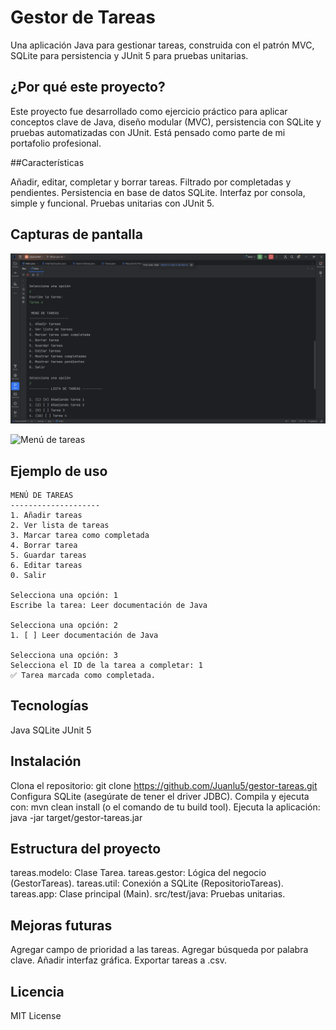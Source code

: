 # Gestor de Tareas
Una aplicación Java para gestionar tareas, construida con el patrón MVC, SQLite para persistencia y JUnit 5 para pruebas unitarias.

## ¿Por qué este proyecto?

Este proyecto fue desarrollado como ejercicio práctico para aplicar conceptos clave de Java, diseño modular (MVC), persistencia con SQLite y pruebas automatizadas con JUnit. Está pensado como parte de mi portafolio profesional.

##Características

Añadir, editar, completar y borrar tareas.
Filtrado por completadas y pendientes.
Persistencia en base de datos SQLite.
Interfaz por consola, simple y funcional.
Pruebas unitarias con JUnit 5.

## Capturas de pantalla

![Menú de tareas](/imagenes/Captura%20Gestor%202.png)

![Menú de tareas](/imagenes/Captura%20Gestor%20.png)


## Ejemplo de uso

```text
MENÚ DE TAREAS
--------------------
1. Añadir tareas
2. Ver lista de tareas
3. Marcar tarea como completada
4. Borrar tarea
5. Guardar tareas
6. Editar tareas
0. Salir

Selecciona una opción: 1
Escribe la tarea: Leer documentación de Java

Selecciona una opción: 2
1. [ ] Leer documentación de Java

Selecciona una opción: 3
Selecciona el ID de la tarea a completar: 1
✅ Tarea marcada como completada.
```

## Tecnologías

Java
SQLite
JUnit 5

## Instalación

Clona el repositorio: git clone https://github.com/Juanlu5/gestor-tareas.git
Configura SQLite (asegúrate de tener el driver JDBC).
Compila y ejecuta con: mvn clean install (o el comando de tu build tool).
Ejecuta la aplicación: java -jar target/gestor-tareas.jar

## Estructura del proyecto

tareas.modelo: Clase Tarea.
tareas.gestor: Lógica del negocio (GestorTareas).
tareas.util: Conexión a SQLite (RepositorioTareas).
tareas.app: Clase principal (Main).
src/test/java: Pruebas unitarias.

## Mejoras futuras

Agregar campo de prioridad a las tareas.
Agregar búsqueda por palabra clave.
Añadir interfaz gráfica.
Exportar tareas a .csv.

## Licencia
MIT License

